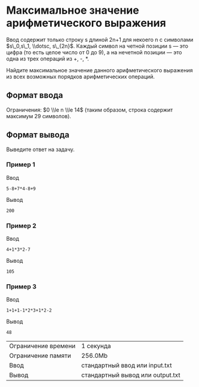 # Максимальное значение арифметического выражения

Ввод содержит только строку s длиной 2n+1 для некоего n с символами $s\_0,s\_1, \\dotsc, s\_{2n}​$. Каждый символ на четной позиции s — это цифра (то есть целое число от 0 до 9), а на нечетной позиции — это одна из трех операций из +, -, \*.

Найдите максимальное значение данного арифметического выражения из всех возможных порядков арифметических операций.

## Формат ввода

Ограничения: $0 \\le n \\le 14$ (таким образом, строка содержит максимум 29 символов).

## Формат вывода

Выведите ответ на задачу.

### Пример 1

Ввод

    5-8+7*4-8+9
    

Вывод

    200
    

### Пример 2

Ввод

    4+1*3*2-7
    

Вывод

    105
    

### Пример 3

Ввод

    1+1+1-1*2*3+1*2-2
    

Вывод

    48
    

<table>
 <tr class="time-limit">
    <td class="property-title">Ограничение времени</td>
    <td>1&nbsp;секунда</td>
 </tr>
 <tr class="memory-limit">
    <td class="property-title">Ограничение памяти</td>
    <td>256.0Mb</td>
 </tr>
 <tr class="input-file">
    <td class="property-title">Ввод</td>
    <td colspan="1">стандартный ввод или input.txt</td>
 </tr>
 <tr class="output-file">
    <td class="property-title">Вывод</td>
    <td colspan="1">стандартный вывод или output.txt</td>
 </tr>
</table>
